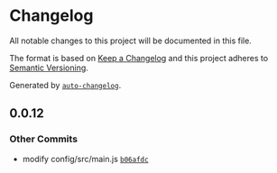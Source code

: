 # Changelog

All notable changes to this project will be documented in this file.

The format is based on [Keep a Changelog](https://keepachangelog.com/en/1.0.0/)
and this project adheres to [Semantic Versioning](https://semver.org/spec/v2.0.0.html).

Generated by [`auto-changelog`](https://github.com/CookPete/auto-changelog).

## 0.0.12

### Other Commits

- modify config/src/main.js [`b06afdc`](https://github.com/aladinus/gh-action/commit/b06afdcb25bda90b110e18b43a436e5071378720)
